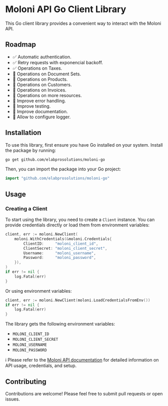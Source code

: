 # Moloni API Go Client Library

This Go client library provides a convenient way to interact with the Moloni API.

## Roadmap

- ✅ Automatic authentication.
- ✅ Retry requests with exponencial backoff.
- ✅ Operations on Taxes.
- 🚧 Operations on Document Sets.
- 🚧 Operations on Products.
- 🚧 Operations on Customers.
- 🚧 Operations on Invoices.
- 📅 Operations on more resources.
- 📅 Improve error handling.
- 📅 Improve testing.
- 📅 Improve documentation.
- 📅 Allow to configure logger.

## Installation

To use this library, first ensure you have Go installed on your system. Install the package by running:

```sh
go get github.com/elabprosolutions/moloni-go
```

Then, you can import the package into your Go project:

```go
import "github.com/elabprosolutions/moloni-go"
```

## Usage

### Creating a Client

To start using the library, you need to create a `Client` instance. You can provide credentials directly or load them from environment variables:

```go
client, err := moloni.NewClient(
    moloni.WithCredentials(&moloni.Credentials{
        ClientID:     "moloni_client_id",
        ClientSecret: "moloni_client_secret",
        Username:     "moloni_username",
        Password:     "moloni_password",
    }),
)
if err != nil {
    log.Fatal(err)
}
```

Or using environment variables:

```go
client, err := moloni.NewClient(moloni.LoadCredentialsFromEnv())
if err != nil {
    log.Fatal(err)
}
```

The library gets the following environment variables:

- `MOLONI_CLIENT_ID`
- `MOLONI_CLIENT_SECRET`
- `MOLONI_USERNAME`
- `MOLONI_PASSWORD`

ℹ️ Please refer to the [Moloni API documentation](https://www.moloni.pt/dev) for detailed information on API usage, credentials, and setup.

## Contributing

Contributions are welcome! Please feel free to submit pull requests or open issues.
